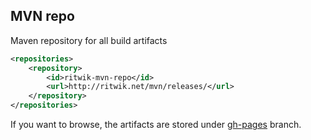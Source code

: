 ## MVN repo ##

Maven repository for all build artifacts

```xml
<repositories>
    <repository>
        <id>ritwik-mvn-repo</id>
        <url>http://ritwik.net/mvn/releases/</url>
    </repository>
</repositories>
```


If you want to browse, the artifacts are stored under [gh-pages](https://github.com/RitwikSaikia/mvn/tree/gh-pages/releases) branch.
